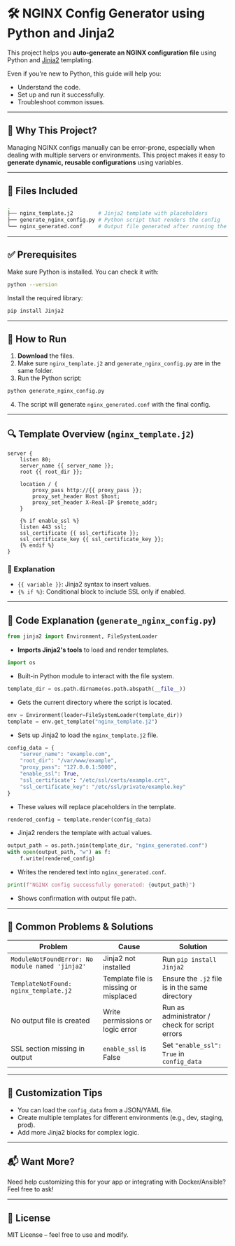 # 🛠️ NGINX Config Generator using Python and Jinja2

This project helps you **auto-generate an NGINX configuration file** using Python and [Jinja2](https://jinja.palletsprojects.com/) templating.

Even if you're new to Python, this guide will help you:
- Understand the code.
- Set up and run it successfully.
- Troubleshoot common issues.

---

## 📌 Why This Project?

Managing NGINX configs manually can be error-prone, especially when dealing with multiple servers or environments. This project makes it easy to **generate dynamic, reusable configurations** using variables.

---

## 📁 Files Included

```bash
.
├── nginx_template.j2        # Jinja2 template with placeholders
├── generate_nginx_config.py # Python script that renders the config
└── nginx_generated.conf     # Output file generated after running the script
````

---

## ✅ Prerequisites

Make sure Python is installed. You can check it with:

```bash
python --version
```

Install the required library:

```bash
pip install Jinja2
```

---

## 🚀 How to Run

1. **Download** the files.
2. Make sure `nginx_template.j2` and `generate_nginx_config.py` are in the same folder.
3. Run the Python script:

```bash
python generate_nginx_config.py
```

4. The script will generate `nginx_generated.conf` with the final config.

---

## 🔍 Template Overview (`nginx_template.j2`)

```jinja2
server {
    listen 80;
    server_name {{ server_name }};
    root {{ root_dir }};
    
    location / {
        proxy_pass http://{{ proxy_pass }};
        proxy_set_header Host $host;
        proxy_set_header X-Real-IP $remote_addr;
    }

    {% if enable_ssl %}
    listen 443 ssl;
    ssl_certificate {{ ssl_certificate }};
    ssl_certificate_key {{ ssl_certificate_key }};
    {% endif %}
}
```

### 🔁 Explanation

* `{{ variable }}`: Jinja2 syntax to insert values.
* `{% if %}`: Conditional block to include SSL only if enabled.

---

## 🧠 Code Explanation (`generate_nginx_config.py`)

```python
from jinja2 import Environment, FileSystemLoader
```

* **Imports Jinja2's tools** to load and render templates.

```python
import os
```

* Built-in Python module to interact with the file system.

```python
template_dir = os.path.dirname(os.path.abspath(__file__))
```

* Gets the current directory where the script is located.

```python
env = Environment(loader=FileSystemLoader(template_dir))
template = env.get_template("nginx_template.j2")
```

* Sets up Jinja2 to load the `nginx_template.j2` file.

```python
config_data = {
    "server_name": "example.com",
    "root_dir": "/var/www/example",
    "proxy_pass": "127.0.0.1:5000",
    "enable_ssl": True,
    "ssl_certificate": "/etc/ssl/certs/example.crt",
    "ssl_certificate_key": "/etc/ssl/private/example.key"
}
```

* These values will replace placeholders in the template.

```python
rendered_config = template.render(config_data)
```

* Jinja2 renders the template with actual values.

```python
output_path = os.path.join(template_dir, "nginx_generated.conf")
with open(output_path, "w") as f:
    f.write(rendered_config)
```

* Writes the rendered text into `nginx_generated.conf`.

```python
print(f"NGINX config successfully generated: {output_path}")
```

* Shows confirmation with output file path.

---

## 🧩 Common Problems & Solutions

| Problem                                         | Cause                                 | Solution                                       |
| ----------------------------------------------- | ------------------------------------- | ---------------------------------------------- |
| `ModuleNotFoundError: No module named 'jinja2'` | Jinja2 not installed                  | Run `pip install Jinja2`                       |
| `TemplateNotFound: nginx_template.j2`           | Template file is missing or misplaced | Ensure the `.j2` file is in the same directory |
| No output file is created                       | Write permissions or logic error      | Run as administrator / check for script errors |
| SSL section missing in output                   | `enable_ssl` is False                 | Set `"enable_ssl": True` in `config_data`      |

---

## 🔧 Customization Tips

* You can load the `config_data` from a JSON/YAML file.
* Create multiple templates for different environments (e.g., dev, staging, prod).
* Add more Jinja2 blocks for complex logic.

---

## 📬 Want More?

Need help customizing this for your app or integrating with Docker/Ansible? Feel free to ask!

---

## 🧾 License

MIT License – feel free to use and modify.

```

